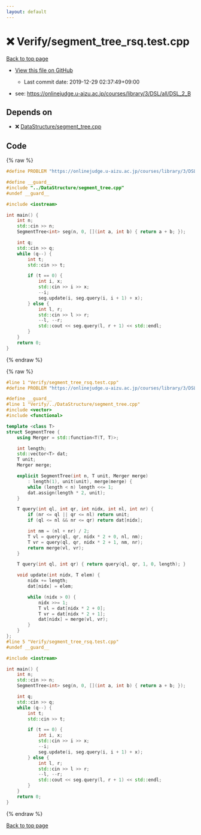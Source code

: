 ```yaml
---
layout: default
---
```


<!-- mathjax config similar to math.stackexchange -->
<script type="text/javascript" async
  src="https://cdnjs.cloudflare.com/ajax/libs/mathjax/2.7.5/MathJax.js?config=TeX-MML-AM_CHTML">
</script>
<script type="text/x-mathjax-config">
  MathJax.Hub.Config({
    TeX: { equationNumbers: { autoNumber: "AMS" }},
    tex2jax: {
      inlineMath: [ ['$','$'] ],
      processEscapes: true
    },
    "HTML-CSS": { matchFontHeight: false },
    displayAlign: "left",
    displayIndent: "2em"
  });
</script>

<script type="text/javascript" src="https://cdnjs.cloudflare.com/ajax/libs/jquery/3.4.1/jquery.min.js"></script>
<script src="https://cdn.jsdelivr.net/npm/jquery-balloon-js@1.1.2/jquery.balloon.min.js" integrity="sha256-ZEYs9VrgAeNuPvs15E39OsyOJaIkXEEt10fzxJ20+2I=" crossorigin="anonymous"></script>
<script type="text/javascript" src="../../assets/js/copy-button.js"></script>
<link rel="stylesheet" href="../../assets/css/copy-button.css" />


# :x: Verify/segment_tree_rsq.test.cpp

<a href="../../index.html">Back to top page</a>

* <a href="{{ site.github.repository_url }}/blob/master/Verify/segment_tree_rsq.test.cpp">View this file on GitHub</a>
    - Last commit date: 2019-12-29 02:37:49+09:00


* see: <a href="https://onlinejudge.u-aizu.ac.jp/courses/library/3/DSL/all/DSL_2_B">https://onlinejudge.u-aizu.ac.jp/courses/library/3/DSL/all/DSL_2_B</a>


## Depends on

* :x: <a href="../../library/DataStructure/segment_tree.cpp.html">DataStructure/segment_tree.cpp</a>


## Code

<a id="unbundled"></a>
{% raw %}
```cpp
#define PROBLEM "https://onlinejudge.u-aizu.ac.jp/courses/library/3/DSL/all/DSL_2_B"

#define __guard__
#include "../DataStructure/segment_tree.cpp"
#undef __guard__

#include <iostream>

int main() {
    int n;
    std::cin >> n;
    SegmentTree<int> seg(n, 0, [](int a, int b) { return a + b; });

    int q;
    std::cin >> q;
    while (q--) {
        int t;
        std::cin >> t;

        if (t == 0) {
            int i, x;
            std::cin >> i >> x;
            --i;
            seg.update(i, seg.query(i, i + 1) + x);
        } else {
            int l, r;
            std::cin >> l >> r;
            --l, --r;
            std::cout << seg.query(l, r + 1) << std::endl;
        }
    }
    return 0;
}

```
{% endraw %}

<a id="bundled"></a>
{% raw %}
```cpp
#line 1 "Verify/segment_tree_rsq.test.cpp"
#define PROBLEM "https://onlinejudge.u-aizu.ac.jp/courses/library/3/DSL/all/DSL_2_B"

#define __guard__
#line 1 "Verify/../DataStructure/segment_tree.cpp"
#include <vector>
#include <functional>

template <class T>
struct SegmentTree {
    using Merger = std::function<T(T, T)>;

    int length;
    std::vector<T> dat;
    T unit;
    Merger merge;

    explicit SegmentTree(int n, T unit, Merger merge)
        : length(1), unit(unit), merge(merge) {
        while (length < n) length <<= 1;
        dat.assign(length * 2, unit);
    }

    T query(int ql, int qr, int nidx, int nl, int nr) {
        if (nr <= ql || qr <= nl) return unit;
        if (ql <= nl && nr <= qr) return dat[nidx];

        int nm = (nl + nr) / 2;
        T vl = query(ql, qr, nidx * 2 + 0, nl, nm);
        T vr = query(ql, qr, nidx * 2 + 1, nm, nr);
        return merge(vl, vr);
    }

    T query(int ql, int qr) { return query(ql, qr, 1, 0, length); }

    void update(int nidx, T elem) {
        nidx += length;
        dat[nidx] = elem;

        while (nidx > 0) {
            nidx >>= 1;
            T vl = dat[nidx * 2 + 0];
            T vr = dat[nidx * 2 + 1];
            dat[nidx] = merge(vl, vr);
        }
    }
};
#line 5 "Verify/segment_tree_rsq.test.cpp"
#undef __guard__

#include <iostream>

int main() {
    int n;
    std::cin >> n;
    SegmentTree<int> seg(n, 0, [](int a, int b) { return a + b; });

    int q;
    std::cin >> q;
    while (q--) {
        int t;
        std::cin >> t;

        if (t == 0) {
            int i, x;
            std::cin >> i >> x;
            --i;
            seg.update(i, seg.query(i, i + 1) + x);
        } else {
            int l, r;
            std::cin >> l >> r;
            --l, --r;
            std::cout << seg.query(l, r + 1) << std::endl;
        }
    }
    return 0;
}

```
{% endraw %}

<a href="../../index.html">Back to top page</a>


